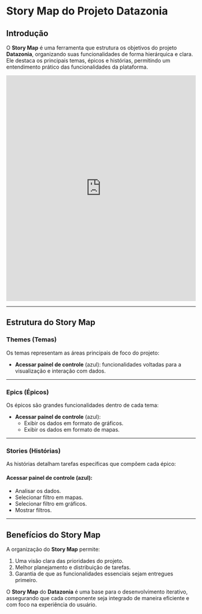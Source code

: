 # Story Map do Projeto Datazonia

## Introdução
O **Story Map** é uma ferramenta que estrutura os objetivos do projeto **Datazonia**, organizando suas funcionalidades de forma hierárquica e clara. Ele destaca os principais temas, épicos e histórias, permitindo um entendimento prático das funcionalidades da plataforma.

<iframe 
    width="100%" 
    height="600" 
    src="https://miro.com/app/live-embed/uXjVL_FNLfk=/?moveToViewport=-2638,-966,3787,1930&embedId=776900787517" 
    frameborder="0" 
    scrolling="no" 
    allow="fullscreen; clipboard-read; clipboard-write" 
    allowfullscreen>
</iframe>

---

## Estrutura do Story Map

### **Themes (Temas)**
Os temas representam as áreas principais de foco do projeto:
- **Acessar painel de controle** (azul): funcionalidades voltadas para a visualização e interação com dados.

---

### **Epics (Épicos)**
Os épicos são grandes funcionalidades dentro de cada tema:
- **Acessar painel de controle** (azul):
  - Exibir os dados em formato de gráficos.
  - Exibir os dados em formato de mapas.



---

### **Stories (Histórias)**
As histórias detalham tarefas específicas que compõem cada épico:

#### **Acessar painel de controle** (azul):
- Analisar os dados.
- Selecionar filtro em mapas.
- Selecionar filtro em gráficos.
- Mostrar filtros.


---

## Benefícios do Story Map
A organização do **Story Map** permite:
1. Uma visão clara das prioridades do projeto.
2. Melhor planejamento e distribuição de tarefas.
3. Garantia de que as funcionalidades essenciais sejam entregues primeiro.

O **Story Map** do **Datazonia** é uma base para o desenvolvimento iterativo, assegurando que cada componente seja integrado de maneira eficiente e com foco na experiência do usuário.

